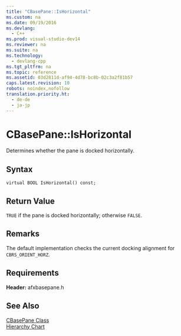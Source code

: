 ```yaml
---
title: "CBasePane::IsHorizontal"
ms.custom: na
ms.date: 09/19/2016
ms.devlang: 
  - C++
ms.prod: visual-studio-dev14
ms.reviewer: na
ms.suite: na
ms.technology: 
  - devlang-cpp
ms.tgt_pltfrm: na
ms.topic: reference
ms.assetid: 03d2811d-af94-4d78-bc8b-02c3a2f81b57
caps.latest.revision: 10
robots: noindex,nofollow
translation.priority.ht: 
  - de-de
  - ja-jp
---
```

# CBasePane::IsHorizontal
Determines whether the pane is docked horizontally.  
  
## Syntax  
  
```  
virtual BOOL IsHorizontal() const;  
```  
  
## Return Value  
 `TRUE` if the pane is docked horizontally; otherwise `FALSE`.  
  
## Remarks  
 The default implementation checks the current docking alignment for `CBRS_ORIENT_HORZ`.  
  
## Requirements  
 **Header:** afxbasepane.h  
  
## See Also  
 [CBasePane Class](../vs140/CBasePane-Class.md)   
 [Hierarchy Chart](../vs140/Hierarchy-Chart.md)